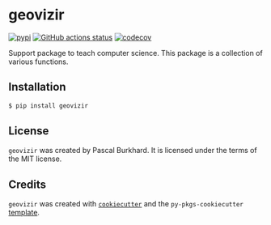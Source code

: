 # geovizir

[![pypi](https://img.shields.io/pypi/v/geovizir)](https://pypi.org/project/geovizir/) [![GitHub actions status](https://github.com/Nenuial/geovizir/workflows/ci-cd/badge.svg)](https://github.com/Nenuial/geovizir/actions?query=workflow%3Aci-cd) [![codecov](https://codecov.io/gh/Nenuial/geovizir/graph/badge.svg?token=QT0BMO1GE7)](https://codecov.io/gh/Nenuial/geovizir)

Support package to teach computer science. This package is a collection of various functions.

## Installation

```bash
$ pip install geovizir
```

## License

`geovizir` was created by Pascal Burkhard. It is licensed under the terms of the MIT license.

## Credits

`geovizir` was created with [`cookiecutter`](https://cookiecutter.readthedocs.io/en/latest/) and the `py-pkgs-cookiecutter` [template](https://github.com/py-pkgs/py-pkgs-cookiecutter).